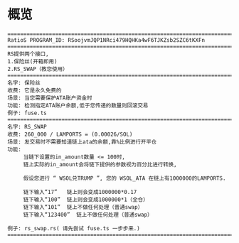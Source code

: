 # 概览
    ==============================================================================================
    RatioS PROGRAM_ID: RSoojvmJQP1NRci479HQHKa4wF6TJKZsb2SZC6tKXFn
    ==============================================================================================
    RS提供两个接口,
    1.保险丝(开箱即用)
    2.RS_SWAP（教您使用）
    ==============================================================================================
    名字: 保险丝
    收费: 它是永久免费的
    场景: 当您需要保护ATA账户资金时
    功能: 检测指定ATA账户余额,低于您传递的数量则回滚交易
    例子: fuse.ts
    ==============================================================================================
    名字: RS_SWAP
    收费: 260_000 / LAMPORTS = (0.00026/SOL) 
    场景: 发交易时不需要知道链上ata的余额,靠%比例进行开平仓
    功能: 
         当链下设置的in_amount数量 <= 100时, 
         链上实际的in_amount会将链下提供的参数视为百分比进行转换,

         假设您进行 “ WSOL兑TRUMP ”, 您的 WSOL_ATA 在链上有1000000的LAMPORTS.

         链下输入“17”   链上则会变成1000000*0.17    
         链下输入“100”  链上则会变成1000000*1（全仓） 
         链下输入“101”  链上不做任何处理（普通swap） 
         链下输入“123400”  链上不做任何处理（普通swap） 
    
    例子: rs_swap.rs( 请先尝试 fuse.ts 一步步来.)
    ==============================================================================================
